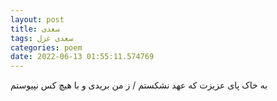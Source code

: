 ```yaml
---
layout: post
title: سعدی
tags: سعدی غزل
categories: poem
date: 2022-06-13 01:55:11.574769
---
```


به خاک پای عزیزت که عهد نشکستم / ز من بریدی و با هیچ کس نپیوستم